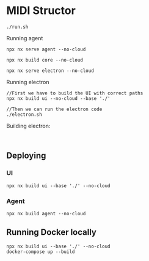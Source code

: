 # MIDI Structor


```
./run.sh
```

Running agent
```
npx nx serve agent --no-cloud

npx nx build core --no-cloud

npx nx serve electron --no-cloud
```

Running electron
```
//First we have to build the UI with correct paths
npx nx build ui --no-cloud --base './'

//Then we can run the electron code
./electron.sh
```

Building electron:
```


```

## Deploying

### UI
```
npx nx build ui --base './' --no-cloud
```

### Agent
```
npx nx build agent --no-cloud
```

## Running Docker locally
```
npx nx build ui --base './' --no-cloud
docker-compose up --build
```
